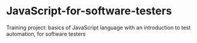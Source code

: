# JavaScript-for-software-testers

Training project: basics of JavaScript language with an introduction to test automation, for software testers
